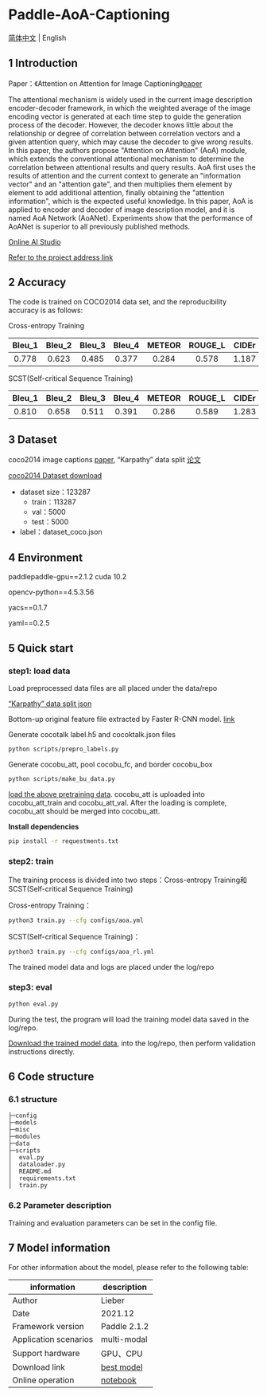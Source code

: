 # Paddle-AoA-Captioning

[简体中文](./README_ch.md) | English
   
## 1 Introduction
Paper：《Attention on Attention for Image Captioning》[paper](https://arxiv.org/abs/1908.06954v2)

The attentional mechanism is widely used in the current image description encoder-decoder framework, in which the weighted average of the image encoding vector is generated at each time step to guide the generation process of the decoder.  However, the decoder knows little about the relationship or degree of correlation between correlation vectors and a given attention query, which may cause the decoder to give wrong results.  In this paper, the authors propose "Attention on Attention" (AoA) module, which extends the conventional attentional mechanism to determine the correlation between attentional results and query results.  AoA first uses the results of attention and the current context to generate an "information vector" and an "attention gate", and then multiplies them element by element to add additional attention, finally obtaining the "attention information", which is the expected useful knowledge.  In this paper, AoA is applied to encoder and decoder of image description model, and it is named AoA Network (AoANet). Experiments show that the performance of AoANet is superior to all previously published methods. 

[Online AI Studio](https://aistudio.baidu.com/aistudio/projectdetail/2879640)

[Refer to the project address link](https://github.com/husthuaan/AoANet)

## 2 Accuracy
The code is trained on COCO2014 data set, and the reproducibility accuracy is as follows:

Cross-entropy Training

|Bleu_1|Bleu_2|Bleu_3|Bleu_4|METEOR|ROUGE_L|CIDEr|SPICE|
| :---: | :---: | :---: | :---: | :---: | :---: | :---: | :---: | 
|0.778|0.623|0.485|0.377|0.284|0.578|1.187|0.215|

SCST(Self-critical Sequence Training)

|Bleu_1|Bleu_2|Bleu_3|Bleu_4|METEOR|ROUGE_L|CIDEr|SPICE|
| :---: | :---: | :---: | :---: | :---: | :---: | :---: | :---: | 
|0.810|0.658|0.511|0.391|0.286|0.589|1.283|0.220|

## 3 Dataset
coco2014 image captions [paper](https://link.springer.com/chapter/10.1007/978-3-319-10602-1_48), “Karpathy” data split [论文](https://arxiv.org/pdf/1412.2306v2.pdf)

[coco2014 Dataset download](https://aistudio.baidu.com/aistudio/datasetdetail/28191)

- dataset size：123287
  - train：113287
  - val：5000
  - test：5000
- label：dataset_coco.json

## 4 Environment
paddlepaddle-gpu==2.1.2  cuda 10.2

opencv-python==4.5.3.56

yacs==0.1.7

yaml==0.2.5

## 5 Quick start

### step1: load data

Load preprocessed data files are all placed under the data/repo

[“Karpathy” data split json](https://aistudio.baidu.com/aistudio/datasetdetail/107078)

Bottom-up original feature file extracted by Faster R-CNN model. [link](https://github.com/ruotianluo/ImageCaptioning.pytorch/blob/master/data/README.md)

Generate cocotalk label.h5 and cocoktalk.json files
```bash
python scripts/prepro_labels.py
```

Generate cocobu_att, pool cocobu_fc, and border cocobu_box 
```bash
python scripts/make_bu_data.py
```

[load the above pretraining data](https://aistudio.baidu.com/aistudio/datasetdetail/107198). cocobu_att is uploaded into cocobu_att_train and cocobu_att_val. After the loading is complete, cocobu_att should be merged into cocobu_att.

**Install dependencies**
```bash
pip install -r requestments.txt
```

### step2: train

The training process is divided into two steps：Cross-entropy Training和SCST(Self-critical Sequence Training)

Cross-entropy Training：

```bash
python3 train.py --cfg configs/aoa.yml  
```

SCST(Self-critical Sequence Training)：

```bash
python3 train.py --cfg configs/aoa_rl.yml
```

The trained model data and logs are placed under the log/repo

### step3: eval

```bash
python eval.py
```

During the test, the program will load the training model data saved in the log/repo.  

[Download the trained model data](https://aistudio.baidu.com/aistudio/datasetdetail/118052), into the log/repo, then perform validation instructions directly.  

## 6 Code structure

### 6.1 structure

```
├─config                        
├─models                          
├─misc                            
├─modules                         
├─data                            
├─scripts                         
│  eval.py                       
│  dataloader.py                  
│  README.md                      
│  requirements.txt               
│  train.py                       
```
### 6.2 Parameter description

Training and evaluation parameters can be set in the config file.

## 7 Model information

For other information about the model, please refer to the following table:

| information | description |
| --- | --- |
| Author | Lieber |
| Date | 2021.12 |
| Framework version | Paddle 2.1.2 |
| Application scenarios | multi-modal |
| Support hardware | GPU、CPU |
| Download link | [best model](https://aistudio.baidu.com/aistudio/datasetdetail/118052)|
|Online operation| [notebook](https://aistudio.baidu.com/aistudio/projectdetail/2879640)|
